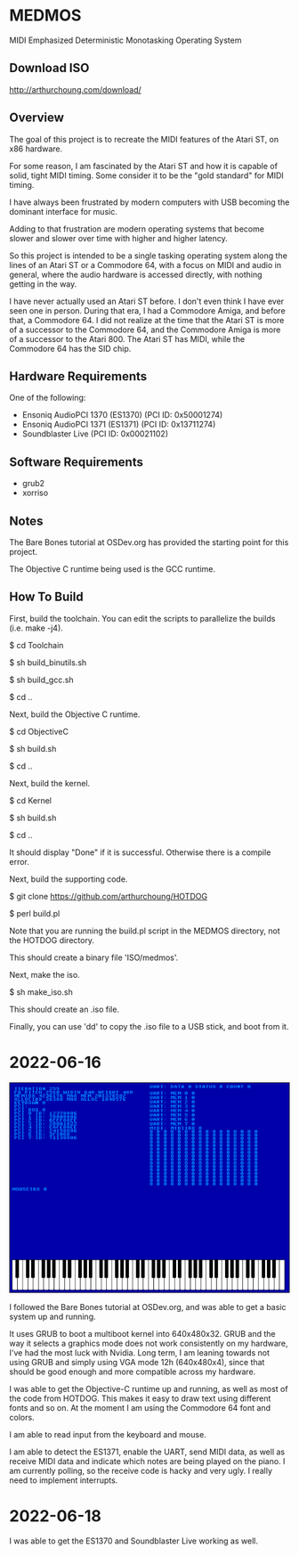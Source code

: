 # MEDMOS

MIDI Emphasized Deterministic Monotasking Operating System

## Download ISO

http://arthurchoung.com/download/

## Overview

The goal of this project is to recreate the MIDI features of the Atari ST, on x86 hardware.

For some reason, I am fascinated by the Atari ST and how it is capable of solid, tight MIDI timing.
Some consider it to be the "gold standard" for MIDI timing.

I have always been frustrated by modern computers with USB becoming the dominant interface for music.

Adding to that frustration are modern operating systems that become slower and slower over time with
higher and higher latency.

So this project is intended to be a single tasking operating system along the lines of an Atari ST
or a Commodore 64, with a focus on MIDI and audio in general, where the audio hardware is accessed
directly, with nothing getting in the way.

I have never actually used an Atari ST before. I don't even think I have ever seen one in person.
During that era, I had a Commodore Amiga, and before that, a Commodore 64. I did not realize at the
time that the Atari ST is more of a successor to the Commodore 64, and the Commodore Amiga is more
of a successor to the Atari 800. The Atari ST has MIDI, while the Commodore 64 has the SID chip.

## Hardware Requirements

One of the following:

* Ensoniq AudioPCI 1370 (ES1370) (PCI ID: 0x50001274)
* Ensoniq AudioPCI 1371 (ES1371) (PCI ID: 0x13711274)
* Soundblaster Live (PCI ID: 0x00021102)

## Software Requirements

* grub2
* xorriso

## Notes

The Bare Bones tutorial at OSDev.org has provided the starting point for this project.

The Objective C runtime being used is the GCC runtime.

## How To Build

First, build the toolchain. You can edit the scripts to parallelize the builds (i.e. make -j4).

$ cd Toolchain

$ sh build_binutils.sh

$ sh build_gcc.sh

$ cd ..

Next, build the Objective C runtime.

$ cd ObjectiveC

$ sh build.sh

$ cd ..

Next, build the kernel.

$ cd Kernel

$ sh build.sh

$ cd ..

It should display "Done" if it is successful. Otherwise there is a compile error.

Next, build the supporting code.

$ git clone https://github.com/arthurchoung/HOTDOG

$ perl build.pl

Note that you are running the build.pl script in the MEDMOS directory, not the HOTDOG directory.

This should create a binary file 'ISO/medmos'.

Next, make the iso.

$ sh make_iso.sh

This should create an .iso file.

Finally, you can use 'dd' to copy the .iso file to a USB stick, and boot from it.

# 2022-06-16

![Screenshot 2022-06-16](Screenshots/medmos-20220616.png)

I followed the Bare Bones tutorial at OSDev.org, and was able to get a basic system up and running.

It uses GRUB to boot a multiboot kernel into 640x480x32. GRUB and the way it selects a graphics mode
does not work consistently on my hardware, I've had the most luck with Nvidia. Long term, I am leaning
towards not using GRUB and simply using VGA mode 12h (640x480x4), since that should be good enough and
more compatible across my hardware.

I was able to get the Objective-C runtime up and running, as well as most of the code from HOTDOG.
This makes it easy to draw text using different fonts and so on. At the moment I am using the
Commodore 64 font and colors.

I am able to read input from the keyboard and mouse.

I am able to detect the ES1371, enable the UART, send MIDI data, as well as receive MIDI data and
indicate which notes are being played on the piano. I am currently polling, so the receive code is
hacky and very ugly. I really need to implement interrupts.

# 2022-06-18

I was able to get the ES1370 and Soundblaster Live working as well.

